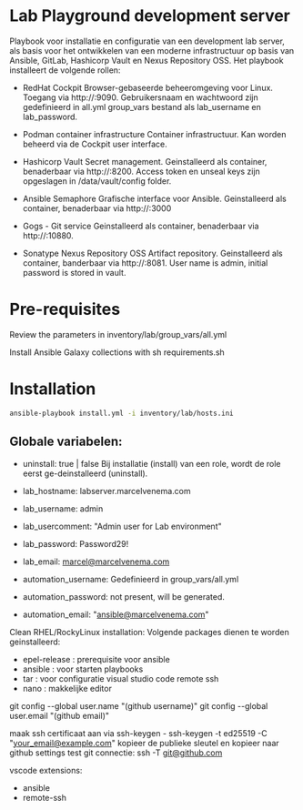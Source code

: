 # Lab Playground development server
Playbook voor installatie en configuratie van een development lab server, als basis voor het ontwikkelen van een moderne infrastructuur op basis van Ansible, GitLab, Hashicorp Vault en Nexus Repository OSS.
Het playbook installeert de volgende rollen:

- RedHat Cockpit
  Browser-gebaseerde beheeromgeving voor Linux. Toegang via http://<hostname>:9090.
  Gebruikersnaam en wachtwoord zijn gedefinieerd in all.yml group_vars bestand als lab_username en lab_password.

- Podman container infrastructure
  Container infrastructuur. Kan worden beheerd via de Cockpit user interface.

- Hashicorp Vault
  Secret management. Geinstalleerd als container, benaderbaar via http://<hostname>:8200.
  Access token en unseal keys zijn opgeslagen in /data/vault/config folder.

- Ansible Semaphore
  Grafische interface voor Ansible. Geinstalleerd als container, benaderbaar via http://<hostname>:3000

- Gogs - Git service
  Geinstalleerd als container, benaderbaar via http://<hostname>:10880.

- Sonatype Nexus Repository OSS
  Artifact repository. Geinstalleerd als container, banderbaar via http://<hostname>:8081.
  User name is admin, initial password is stored in vault.


# Pre-requisites

Review the parameters in inventory/lab/group_vars/all.yml

Install Ansible Galaxy collections with sh requirements.sh

# Installation

```bash
ansible-playbook install.yml -i inventory/lab/hosts.ini
```

## Globale variabelen:

- uninstall: true | false
  Bij installatie (install) van een role, wordt de role eerst ge-deinstalleerd (uninstall).


- lab_hostname: labserver.marcelvenema.com
- lab_username: admin
- lab_usercomment: "Admin user for Lab environment"
- lab_password: Password29!
- lab_email: marcel@marcelvenema.com

- automation_username: Gedefinieerd in group_vars/all.yml
- automation_password: not present, will be generated.
- automation_email: "ansible@marcelvenema.com"



Clean RHEL/RockyLinux installation:
Volgende packages dienen te worden geinstalleerd:
- epel-release : prerequisite voor ansible
- ansible : voor starten playbooks
- tar : voor configuratie visual studio code remote ssh
- nano : makkelijke editor

git config --global user.name "(github username)"
git config --global user.email "(github email)"

maak ssh certificaat aan via ssh-keygen -
ssh-keygen -t ed25519 -C "your_email@example.com"
kopieer de publieke sleutel en kopieer naar github settings
test git connectie: 
ssh -T git@github.com


vscode extensions:
- ansible
- remote-ssh
